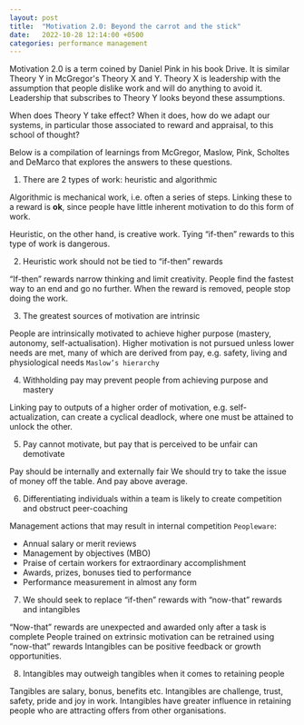 ```yaml
---
layout: post
title:  "Motivation 2.0: Beyond the carrot and the stick"
date:   2022-10-28 12:14:00 +0500
categories: performance management
---
```


Motivation 2.0 is a term coined by Daniel Pink in his book Drive. It is similar Theory Y in McGregor's Theory X and Y. Theory X is leadership with the assumption that people dislike work and will do anything to avoid it. Leadership that subscribes to Theory Y looks beyond these assumptions.

When does Theory Y take effect? When it does, how do we adapt our systems, in particular those associated to reward and appraisal, to this school of thought?

Below is a compilation of learnings from McGregor, Maslow, Pink, Scholtes and DeMarco that explores the answers to these questions.

1. There are 2 types of work: heuristic and algorithmic

Algorithmic is mechanical work, i.e. often a series of steps. Linking these to a reward is **ok**, since people have little inherent motivation to do this form of work.

Heuristic, on the other hand, is creative work. Tying “if-then” rewards to this type of work is dangerous.

2. Heuristic work should not be tied to “if-then” rewards

“If-then” rewards narrow thinking and limit creativity. People find the fastest way to an end and go no further. When the reward is removed, people stop doing the work.

3. The greatest sources of motivation are intrinsic

People are intrinsically motivated to achieve higher purpose (mastery, autonomy, self-actualisation). Higher motivation is not pursued unless lower needs are met, many of which are derived from pay, e.g. safety, living and physiological needs `Maslow’s hierarchy`

4. Withholding pay may prevent people from achieving purpose and mastery

Linking pay to outputs of a higher order of motivation, e.g. self-actualization, can create a cyclical deadlock, where one must be attained to unlock the other.

5. Pay cannot motivate, but pay that is perceived to be unfair can demotivate

Pay should be internally and externally fair
We should try to take the issue of money off the table.
And pay above average.

6. Differentiating individuals within a team is likely to create competition and obstruct peer-coaching

Management actions that may result in internal competition `Peopleware`:
- Annual salary or merit reviews
- Management by objectives (MBO)
- Praise of certain workers for extraordinary accomplishment
- Awards, prizes, bonuses tied to performance
- Performance measurement in almost any form

7. We should seek to replace “if-then” rewards with “now-that” rewards and intangibles

“Now-that” rewards are unexpected and awarded only after a task is complete
People trained on extrinsic motivation can be retrained using “now-that” rewards
Intangibles can be positive feedback or growth opportunities.

8. Intangibles may outweigh tangibles when it comes to retaining people

Tangibles are salary, bonus, benefits etc. Intangibles are challenge, trust, safety, pride and joy in work.
Intangibles have greater influence in retaining people who are attracting offers from other organisations.